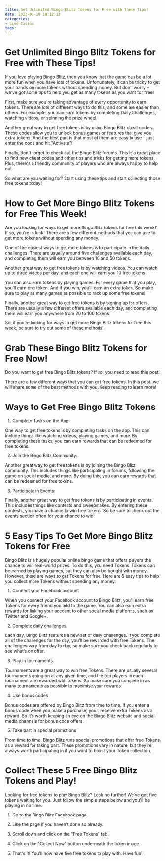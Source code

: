```yaml
---
title: Get Unlimited Bingo Blitz Tokens for Free with These Tips!
date: 2023-01-19 18:12:13
categories:
- Live Casino
tags:
---
```



#  Get Unlimited Bingo Blitz Tokens for Free with These Tips!

If you love playing Bingo Blitz, then you know that the game can be a lot more fun when you have lots of tokens. Unfortunately, it can be tricky to get your hands on more tokens without spending money. But don't worry – we've got some tips to help you get as many tokens as you want for free!

First, make sure you're taking advantage of every opportunity to earn tokens. There are lots of different ways to do this, and some are easier than others. For example, you can earn tokens by completing Daily Challenges, watching videos, or spinning the prize wheel.

Another great way to get free tokens is by using Bingo Blitz cheat codes. These codes allow you to unlock bonus games or features that give you extra tokens. And the best part is that most of them are easy to use – just enter the code and hit "Activate"!

Finally, don't forget to check out the Bingo Blitz forums. This is a great place to find new cheat codes and other tips and tricks for getting more tokens. Plus, there's a friendly community of players who are always happy to help out.

So what are you waiting for? Start using these tips and start collecting those free tokens today!

#  How to Get More Bingo Blitz Tokens for Free This Week!

Are you looking for ways to get more Bingo Blitz tokens for free this week? If so, you’re in luck! There are a few different methods that you can use to get more tokens without spending any money.

One of the easiest ways to get more tokens is to participate in the daily challenges. There are usually around five challenges available each day, and completing them will earn you between 10 and 50 tokens.

Another great way to get free tokens is by watching videos. You can watch up to three videos per day, and each one will earn you 10 free tokens.

You can also earn tokens by playing games. For every game that you play, you’ll earn one token. And if you win, you’ll earn an extra token. So make sure to play as many games as possible to rack up some free tokens!

Finally, another great way to get free tokens is by signing up for offers. There are usually a few different offers available each day, and completing them will earn you anywhere from 20 to 100 tokens.

So, if you’re looking for ways to get more Bingo Blitz tokens for free this week, be sure to try out some of these methods!

#  Grab These Bingo Blitz Tokens for Free Now!

Do you want to get free Bingo Blitz tokens? If so, you need to read this post!

There are a few different ways that you can get free tokens. In this post, we will share some of the best methods with you. Keep reading to learn more!

# Ways to Get Free Bingo Blitz Tokens

1. Complete Tasks on the App:

One way to get free tokens is by completing tasks on the app. This can include things like watching videos, playing games, and more. By completing these tasks, you can earn rewards that can be redeemed for free tokens.

2. Join the Bingo Blitz Community:

Another great way to get free tokens is by joining the Bingo Blitz community. This includes things like participating in forums, following the game on social media, and more. By doing this, you can earn rewards that can be redeemed for free tokens.

3. Participate in Events:

Finally, another great way to get free tokens is by participating in events. This includes things like contests and sweepstakes. By entering these contests, you have a chance to win free tokens. So be sure to check out the events section often for your chance to win!

#  5 Easy Tips To Get More Bingo Blitz Tokens for Free

Bingo Blitz is a hugely popular online bingo game that offers players the chance to win real-world prizes. To do this, you need Tokens. Tokens can be earned by playing games, but they can also be bought with money. However, there are ways to get Tokens for free. Here are 5 easy tips to help you collect more Tokens without spending any money:

1. Connect your Facebook account

When you connect your Facebook account to Bingo Blitz, you’ll earn free Tokens for every friend you add to the game. You can also earn extra rewards for linking your account to other social media platforms, such as Twitter and Google+.

2. Complete daily challenges

Each day, Bingo Blitz features a new set of daily challenges. If you complete all of the challenges for the day, you’ll be rewarded with free Tokens. The challenges vary from day to day, so make sure you check back regularly to see what’s on offer.

3. Play in tournaments

Tournaments are a great way to win free Tokens. There are usually several tournaments going on at any given time, and the top players in each tournament are rewarded with tokens. So make sure you compete in as many tournaments as possible to maximise your rewards.

4. Use bonus codes

Bonus codes are offered by Bingo Blitz from time to time. If you enter a bonus code when you make a purchase, you’ll receive extra Tokens as a reward. So it’s worth keeping an eye on the Bingo Blitz website and social media channels for bonus code offers.

5. Take part in special promotions

From time to time, Bingo Blitz runs special promotions that offer free Tokens as a reward for taking part. These promotions vary in nature, but they’re always worth participating in if you want to boost your Token collection.

#  Collect These 5 Free Bingo Blitz Tokens and Play!

Looking for free tokens to play Bingo Blitz? Look no further! We've got five tokens waiting for you. Just follow the simple steps below and you'll be playing in no time.

1. Go to the Bingo Blitz Facebook page.

2. Like the page if you haven't done so already.

3. Scroll down and click on the "Free Tokens" tab.

4. Click on the "Collect Now" button underneath the token image.

5. That's it! You'll now have five free tokens to play with. Have fun!